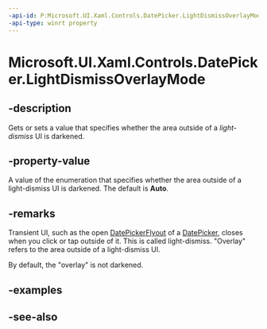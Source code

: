 ```yaml
---
-api-id: P:Microsoft.UI.Xaml.Controls.DatePicker.LightDismissOverlayMode
-api-type: winrt property
---
```


<!-- Property syntax
public Windows.UI.Xaml.Controls.LightDismissOverlayMode LightDismissOverlayMode { get;  set; }
-->

# Microsoft.UI.Xaml.Controls.DatePicker.LightDismissOverlayMode

## -description

Gets or sets a value that specifies whether the area outside of a *light-dismiss* UI is darkened.

## -property-value

A value of the enumeration that specifies whether the area outside of a light-dismiss UI is darkened. The default is **Auto**.

## -remarks

Transient UI, such as the open [DatePickerFlyout](datepickerflyout.md) of a [DatePicker](datepicker.md), closes when you click or tap outside of it. This is called light-dismiss. "Overlay" refers to the area outside of a light-dismiss UI.

By default, the "overlay" is not darkened.

## -examples

## -see-also
